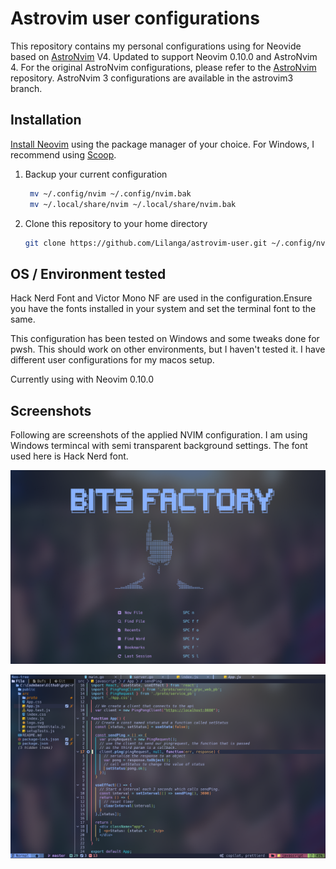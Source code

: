 # Astrovim user configurations

This repository contains my personal configurations using for Neovide based on [AstroNvim](www.github.com/AstroNvim/AstroNvim) V4.
Updated to support Neovim 0.10.0 and AstroNvim 4. For the original AstroNvim configurations, please refer to the [AstroNvim](www.github.com/AstroNvim/AstroNvim) repository. AstroNvim 3 configurations are available in the astrovim3 branch.

## Installation

[Install Neovim](https://github.com/neovim/neovim/blob/master/INSTALL.md) using the package manager of your choice. For Windows, I recommend using [Scoop](https://scoop.sh/).

1. Backup your current configuration

   ```bash
    mv ~/.config/nvim ~/.config/nvim.bak
    mv ~/.local/share/nvim ~/.local/share/nvim.bak
   ```

2. Clone this repository to your home directory

    ```bash
    git clone https://github.com/Lilanga/astrovim-user.git ~/.config/nvim
    ```

## OS / Environment tested

Hack Nerd Font and Victor Mono NF are used in the configuration.Ensure you have the fonts installed in your system and set the terminal font to the same.

This configuration has been tested on Windows and some tweaks done for pwsh. This should work on other environments, but I haven't tested it. I have different user configurations for my macos setup.

Currently using with Neovim 0.10.0

## Screenshots

Following are screenshots of the applied NVIM configuration. I am using Windows termincal with semi transparent background settings. The font used here is Hack Nerd font.

![Welcome screen](https://raw.githubusercontent.com/Lilanga/astrovim-user/main/docs/welcome.png)

![Editor screen](https://raw.githubusercontent.com/Lilanga/astrovim-user/main/docs/screenshot.png)

